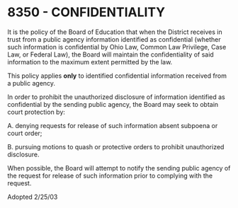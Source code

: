8350 - CONFIDENTIALITY
======================

It is the policy of the Board of Education that when the District
receives in trust from a public agency information identified as
confidential (whether such information is confidential by Ohio Law,
Common Law Privilege, Case Law, or Federal Law), the Board will maintain
the confidentiality of said information to the maximum extent permitted
by the law.

This policy applies **only** to identified confidential information
received from a public agency.

In order to prohibit the unauthorized disclosure of information
identified as confidential by the sending public agency, the Board may
seek to obtain court protection by:

A. denying requests for release of such information absent subpoena or
court order;

B. pursuing motions to quash or protective orders to prohibit
unauthorized disclosure.

When possible, the Board will attempt to notify the sending public
agency of the request for release of such information prior to complying
with the request.

Adopted 2/25/03

